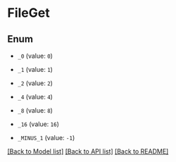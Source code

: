 # FileGet

## Enum


* `_0` (value: `0`)

* `_1` (value: `1`)

* `_2` (value: `2`)

* `_4` (value: `4`)

* `_8` (value: `8`)

* `_16` (value: `16`)

* `_MINUS_1` (value: `-1`)


[[Back to Model list]](../README.md#documentation-for-models) [[Back to API list]](../README.md#documentation-for-api-endpoints) [[Back to README]](../README.md)


